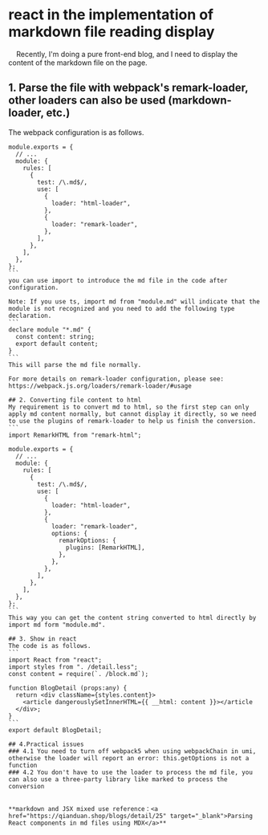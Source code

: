 <!--
 * @Date: 2021-12-27 14:41:11
 * @LastEditors: lzj
 * @LastEditTime: 2022-01-22 09:33:47
 * @FilePath: \qianduan.shop\front\data\blogs\2.md
-->
# react in the implementation of markdown file reading display

     Recently, I'm doing a pure front-end blog, and I need to display the content of the markdown file on the page.

## 1. Parse the file with webpack's remark-loader, other loaders can also be used (markdown-loader, etc.)
The webpack configuration is as follows.
````
module.exports = {
  // ...
  module: {
    rules: [
      {
        test: /\.md$/,
        use: [
          {
            loader: "html-loader",
          },
          {
            loader: "remark-loader",
          },
        ],
      },
    ],
  },
};
```
you can use import to introduce the md file in the code after configuration.

Note: If you use ts, import md from "module.md" will indicate that the module is not recognized and you need to add the following type declaration.
```
declare module "*.md" {
  const content: string;
  export default content;
}
```
This will parse the md file normally.

For more details on remark-loader configuration, please see: https://webpack.js.org/loaders/remark-loader/#usage

## 2. Converting file content to html
My requirement is to convert md to html, so the first step can only apply md content normally, but cannot display it directly, so we need to use the plugins of remark-loader to help us finish the conversion.
```
import RemarkHTML from "remark-html";

module.exports = {
  // ...
  module: {
    rules: [
      {
        test: /\.md$/,
        use: [
          {
            loader: "html-loader",
          },
          {
            loader: "remark-loader",
            options: {
              remarkOptions: {
                plugins: [RemarkHTML],
              },
            },
          },
        ],
      },
    ],
  },
};
```
This way you can get the content string converted to html directly by import md form "module.md".

## 3. Show in react
The code is as follows.
```
import React from "react";
import styles from ". /detail.less";
const content = require(`. /block.md`);

function BlogDetail (props:any) {
  return <div className={styles.content}>
    <article dangerouslySetInnerHTML={{ __html: content }}></article
  </div>;
}
```
export default BlogDetail;

## 4.Practical issues
### 4.1 You need to turn off webpack5 when using webpackChain in umi, otherwise the loader will report an error: this.getOptions is not a function
### 4.2 You don't have to use the loader to process the md file, you can also use a three-party library like marked to process the conversion


**markdown and JSX mixed use reference：<a href="https://qianduan.shop/blogs/detail/25" target="_blank">Parsing React components in md files using MDX</a>**
